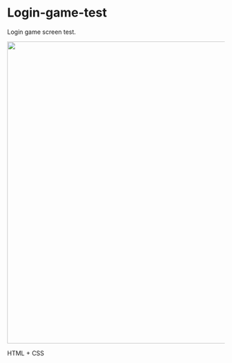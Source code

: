 # Login-game-test
Login game screen test.

<div align="center">
<img src="https://i.imgur.com/RCAFzyq.png" width="700px" />
</div>


HTML + CSS
